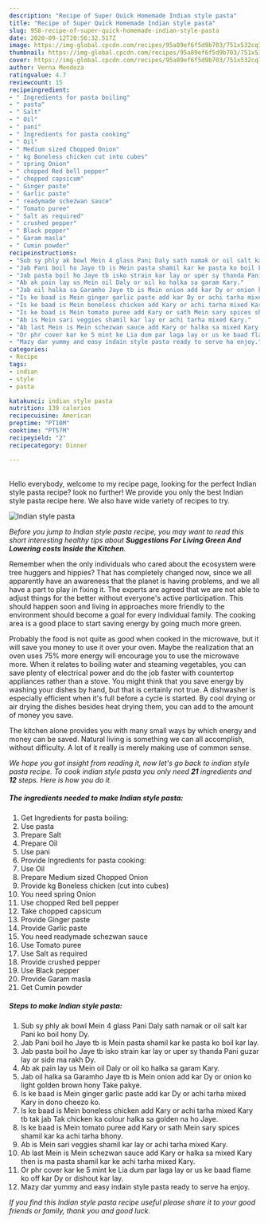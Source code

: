 ```yaml
---
description: "Recipe of Super Quick Homemade Indian style pasta"
title: "Recipe of Super Quick Homemade Indian style pasta"
slug: 958-recipe-of-super-quick-homemade-indian-style-pasta
date: 2020-09-12T20:56:32.517Z
image: https://img-global.cpcdn.com/recipes/95a89ef6f5d9b703/751x532cq70/indian-style-pasta-recipe-main-photo.jpg
thumbnail: https://img-global.cpcdn.com/recipes/95a89ef6f5d9b703/751x532cq70/indian-style-pasta-recipe-main-photo.jpg
cover: https://img-global.cpcdn.com/recipes/95a89ef6f5d9b703/751x532cq70/indian-style-pasta-recipe-main-photo.jpg
author: Verna Mendoza
ratingvalue: 4.7
reviewcount: 15
recipeingredient:
- " Ingredients for pasta boiling"
- " pasta"
- " Salt"
- " Oil"
- " pani"
- " Ingredients for pasta cooking"
- " Oil"
- " Medium sized Chopped Onion"
- " kg Boneless chicken cut into cubes"
- " spring Onion"
- " chopped Red bell pepper"
- " chopped capsicum"
- " Ginger paste"
- " Garlic paste"
- " readymade schezwan sauce"
- " Tomato puree"
- " Salt as required"
- " crushed pepper"
- " Black pepper"
- " Garam masla"
- " Cumin powder"
recipeinstructions:
- "Sub sy phly ak bowl Mein 4 glass Pani Daly sath namak or oil salt kar Pani ko boil hony Dy."
- "Jab Pani boil ho Jaye tb is Mein pasta shamil kar ke pasta ko boil kar lay."
- "Jab pasta boil ho Jaye tb isko strain kar lay or uper sy thanda Pani guzar lay or side ma rakh Dy."
- "Ab ak pain lay us Mein oil Daly or oil ko halka sa garam Kary."
- "Jab oil halka sa Garamho Jaye tb is Mein onion add kar Dy or onion ko light golden brown hony Take pakye."
- "Is ke baad is Mein ginger garlic paste add kar Dy or achi tarha mixed Kary in dono cheezo ko."
- "Is ke baad is Mein boneless chicken add Kary or achi tarha mixed Kary tb tak jab Tak chicken ka colour halka sa golden na ho Jaye."
- "Is ke baad is Mein tomato puree add Kary or sath Mein sary spices shamil kar ka achi tarha bhony."
- "Ab is Mein sari veggies shamil kar lay or achi tarha mixed Kary."
- "Ab last Mein is Mein schezwan sauce add Kary or halka sa mixed Kary then is ma pasta shamil kar ke achi tarha mixed Kary."
- "Or phr cover kar ke 5 mint ke Lia dum par laga lay or us ke baad flame ko off kar Dy or dishout kar lay."
- "Mazy dar yummy and easy indain style pasta ready to serve ha enjoy."
categories:
- Recipe
tags:
- indian
- style
- pasta

katakunci: indian style pasta 
nutrition: 139 calories
recipecuisine: American
preptime: "PT10M"
cooktime: "PT57M"
recipeyield: "2"
recipecategory: Dinner

---
```

<br>
Hello everybody, welcome to my recipe page, looking for the perfect Indian style pasta recipe? look no further! We provide you only the best Indian style pasta recipe here. We also have wide variety of recipes to try.
<br>


![Indian style pasta](https://img-global.cpcdn.com/recipes/95a89ef6f5d9b703/751x532cq70/indian-style-pasta-recipe-main-photo.jpg)

<i>Before you jump to Indian style pasta recipe, you may want to read this short interesting healthy tips about 
<strong>Suggestions For Living Green And Lowering costs Inside the Kitchen</strong>.</i>
</br>

Remember when the only individuals who cared about the ecosystem were tree huggers and hippies? That has completely changed now, since we all apparently have an awareness that the planet is having problems, and we all have a part to play in fixing it. The experts are agreed that we are not able to adjust things for the better without everyone's active participation. This should happen soon and living in approaches more friendly to the environment should become a goal for every individual family. The cooking area is a good place to start saving energy by going much more green.

Probably the food is not quite as good when cooked in the microwave, but it will save you money to use it over your oven. Maybe the realization that an oven uses 75% more energy will encourage you to use the microwave more. When it relates to boiling water and steaming vegetables, you can save plenty of electrical power and do the job faster with countertop appliances rather than a stove. You might think that you save energy by washing your dishes by hand, but that is certainly not true. A dishwasher is especially efficient when it's full before a cycle is started. By cool drying or air drying the dishes besides heat drying them, you can add to the amount of money you save.

The kitchen alone provides you with many small ways by which energy and money can be saved. Natural living is something we can all accomplish, without difficulty. A lot of it really is merely making use of common sense.


<i>We hope you got insight from reading it, now let's go back to indian style pasta recipe. To cook indian style pasta you only need <strong>21</strong> ingredients and <strong>12</strong> steps. Here is how you do it.
</i>

##### The ingredients needed to make Indian style pasta:

1. Get  Ingredients for pasta boiling:
1. Use  pasta
1. Prepare  Salt
1. Prepare  Oil
1. Use  pani
1. Provide  Ingredients for pasta cooking:
1. Use  Oil
1. Prepare  Medium sized Chopped Onion
1. Provide  kg Boneless chicken (cut into cubes)
1. You need  spring Onion
1. Use  chopped Red bell pepper
1. Take  chopped capsicum
1. Provide  Ginger paste
1. Provide  Garlic paste
1. You need  readymade schezwan sauce
1. Use  Tomato puree
1. Use  Salt as required
1. Provide  crushed pepper
1. Use  Black pepper
1. Provide  Garam masla
1. Get  Cumin powder


##### Steps to make Indian style pasta:

1. Sub sy phly ak bowl Mein 4 glass Pani Daly sath namak or oil salt kar Pani ko boil hony Dy.
1. Jab Pani boil ho Jaye tb is Mein pasta shamil kar ke pasta ko boil kar lay.
1. Jab pasta boil ho Jaye tb isko strain kar lay or uper sy thanda Pani guzar lay or side ma rakh Dy.
1. Ab ak pain lay us Mein oil Daly or oil ko halka sa garam Kary.
1. Jab oil halka sa Garamho Jaye tb is Mein onion add kar Dy or onion ko light golden brown hony Take pakye.
1. Is ke baad is Mein ginger garlic paste add kar Dy or achi tarha mixed Kary in dono cheezo ko.
1. Is ke baad is Mein boneless chicken add Kary or achi tarha mixed Kary tb tak jab Tak chicken ka colour halka sa golden na ho Jaye.
1. Is ke baad is Mein tomato puree add Kary or sath Mein sary spices shamil kar ka achi tarha bhony.
1. Ab is Mein sari veggies shamil kar lay or achi tarha mixed Kary.
1. Ab last Mein is Mein schezwan sauce add Kary or halka sa mixed Kary then is ma pasta shamil kar ke achi tarha mixed Kary.
1. Or phr cover kar ke 5 mint ke Lia dum par laga lay or us ke baad flame ko off kar Dy or dishout kar lay.
1. Mazy dar yummy and easy indain style pasta ready to serve ha enjoy.


<i>If you find this Indian style pasta recipe useful please share it to your good friends or family, thank you and good luck.</i>
